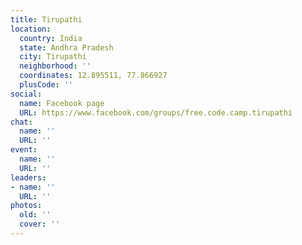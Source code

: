 ```yaml
---
title: Tirupathi
location:
  country: India
  state: Andhra Pradesh
  city: Tirupathi
  neighborhood: ''
  coordinates: 12.895511, 77.866927
  plusCode: ''
social:
  name: Facebook page
  URL: https://www.facebook.com/groups/free.code.camp.tirupathi
chat:
  name: ''
  URL: ''
event:
  name: ''
  URL: ''
leaders:
- name: ''
  URL: ''
photos:
  old: ''
  cover: ''
---
```

